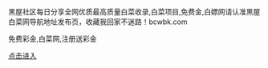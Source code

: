 <p>黑屋社区每日分享全网优质最高质量白菜收录,白菜项目,免费金,白嫖网请认准黑屋白菜网导航地址发布页，收藏我回家不迷路！bcwbk.com</p>
<p>免费彩金,白菜网,注册送彩金</p>
<a href="https://hw01.cc">点击进入</a>
